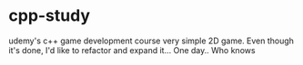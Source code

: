 # cpp-study
udemy's c++ game development course
very simple 2D game. Even though it's done, I'd like to refactor and expand it... One day.. Who knows
